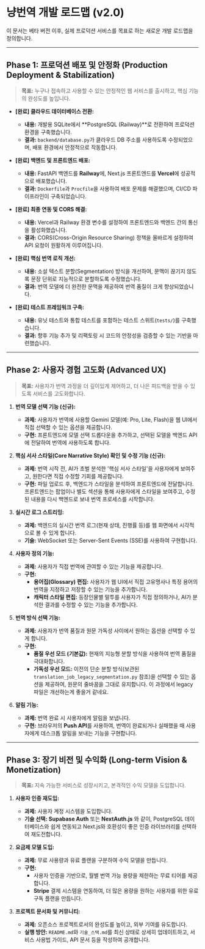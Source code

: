# 냥번역 개발 로드맵 (v2.0)

이 문서는 베타 버전 이후, 실제 프로덕션 서비스를 목표로 하는 새로운 개발 로드맵을 정의합니다.

---

## **Phase 1: 프로덕션 배포 및 안정화 (Production Deployment & Stabilization)**

> **목표:** 누구나 접속하고 사용할 수 있는 안정적인 웹 서비스를 출시하고, 핵심 기능의 완성도를 높입니다.

-   **[완료] 클라우드 데이터베이스 전환:**
    -   **내용:** 개발용 SQLite에서 **PostgreSQL (Railway)**로 전환하여 프로덕션 환경을 구축했습니다.
    -   **결과:** `backend/database.py`가 클라우드 DB 주소를 사용하도록 수정되었으며, 배포 환경에서 안정적으로 작동합니다.

-   **[완료] 백엔드 및 프론트엔드 배포:**
    -   **내용:** FastAPI 백엔드를 **Railway**에, Next.js 프론트엔드를 **Vercel**에 성공적으로 배포했습니다.
    -   **결과:** `Dockerfile`과 `Procfile`을 사용하여 배포 문제를 해결했으며, CI/CD 파이프라인이 구축되었습니다.

-   **[완료] 최종 연동 및 CORS 해결:**
    -   **내용:** Vercel과 Railway 환경 변수를 설정하여 프론트엔드와 백엔드 간의 통신을 활성화했습니다.
    -   **결과:** CORS(Cross-Origin Resource Sharing) 정책을 올바르게 설정하여 API 요청이 원활하게 이루어집니다.

-   **[완료] 핵심 번역 로직 개선:**
    -   **내용:** 소설 텍스트 분할(Segmentation) 방식을 개선하여, 문맥이 끊기지 않도록 문장 단위로 지능적으로 분할하도록 수정했습니다.
    -   **결과:** 번역 모델에 더 완전한 문맥을 제공하여 번역 품질이 크게 향상되었습니다.

-   **[완료] 테스트 프레임워크 구축:**
    -   **내용:** 유닛 테스트와 통합 테스트를 포함하는 테스트 스위트(`tests/`)를 구축했습니다.
    -   **결과:** 향후 기능 추가 및 리팩토링 시 코드의 안정성을 검증할 수 있는 기반을 마련했습니다.

---

## **Phase 2: 사용자 경험 고도화 (Advanced UX)**

> **목표:** 사용자가 번역 과정을 더 깊이있게 제어하고, 더 나은 피드백을 받을 수 있도록 서비스를 고도화합니다.

1.  **번역 모델 선택 기능 (신규):**
    -   **과제:** 사용자가 번역에 사용할 Gemini 모델(예: Pro, Lite, Flash)을 웹 UI에서 직접 선택할 수 있는 옵션을 제공합니다.
    -   **구현:** 프론트엔드에 모델 선택 드롭다운을 추가하고, 선택된 모델을 백엔드 API에 전달하여 번역에 사용하도록 합니다.

2.  **핵심 서사 스타일(Core Narrative Style) 확인 및 수정 기능 (신규):**
    -   **과제:** 번역 시작 전, AI가 초벌 분석한 '핵심 서사 스타일'을 사용자에게 보여주고, 원한다면 직접 수정할 기회를 제공합니다.
    -   **구현:** 파일 업로드 후, 백엔드가 스타일을 분석하여 프론트엔드에 전달합니다. 프론트엔드는 팝업이나 별도 섹션을 통해 사용자에게 스타일을 보여주고, 수정된 내용을 다시 백엔드로 보내 번역 프로세스를 시작합니다.

3.  **실시간 로그 스트리밍:**
    -   **과제:** 백엔드의 실시간 번역 로그(현재 상태, 진행률 등)를 웹 화면에서 시각적으로 볼 수 있게 합니다.
    -   **기술:** WebSocket 또는 Server-Sent Events (SSE)를 사용하여 구현합니다.

4.  **사용자 정의 기능:**
    -   **과제:** 사용자가 직접 번역에 관여할 수 있는 기능을 제공합니다.
    -   **구현:**
        -   **용어집(Glossary) 편집:** 사용자가 웹 UI에서 직접 고유명사나 특정 용어의 번역을 지정하고 저장할 수 있는 기능을 추가합니다.
        -   **캐릭터 스타일 편집:** 등장인물별 말투를 사용자가 직접 정의하거나, AI가 분석한 결과를 수정할 수 있는 기능을 추가합니다.

5.  **번역 방식 선택 기능:**
    -   **과제:** 사용자가 번역 품질과 원문 가독성 사이에서 원하는 옵션을 선택할 수 있게 합니다.
    -   **구현:**
        -   **품질 우선 모드 (기본값):** 현재의 지능형 분할 방식을 사용하여 번역 품질을 극대화합니다.
        -   **가독성 우선 모드:** 이전의 단순 분할 방식(보관된 `translation_job_legacy_segmentation.py` 참조)을 선택할 수 있는 옵션을 제공하여, 원문의 줄바꿈을 그대로 유지합니다. 이 과정에서 legacy 파일은 개선하는게 좋을거 같네요.

6.  **알림 기능:**
    -   **과제:** 번역 완료 시 사용자에게 알림을 보냅니다.
    -   **구현:** 브라우저의 **Push API**를 사용하여, 번역이 완료되거나 실패했을 때 사용자에게 데스크톱 알림을 보내는 기능을 구현합니다.

---

## **Phase 3: 장기 비전 및 수익화 (Long-term Vision & Monetization)**

> **목표:** 지속 가능한 서비스로 성장시키고, 본격적인 수익 모델을 도입합니다.

1.  **사용자 인증 재도입:**
    -   **과제:** 사용자 계정 시스템을 도입합니다.
    -   **기술 선택:** **Supabase Auth** 또는 **NextAuth.js** 와 같이, PostgreSQL 데이터베이스와 쉽게 연동되고 Next.js와 호환성이 좋은 인증 라이브러리를 선택하여 재도전합니다.

2.  **요금제 모델 도입:**
    -   **과제:** 무료 사용량과 유료 플랜을 구분하여 수익 모델을 만듭니다.
    -   **구현:**
        -   사용자 인증을 기반으로, 월별 번역 가능 용량을 제한하는 무료 티어를 제공합니다.
        -   **Stripe** 결제 시스템을 연동하여, 더 많은 용량을 원하는 사용자를 위한 유료 구독 플랜을 만듭니다.

3.  **프로젝트 문서화 및 커뮤니티:**
    -   **과제:** 오픈소스 프로젝트로서의 완성도를 높이고, 외부 기여를 유도합니다.
    -   **실행 방안:** `README.md`와 `기술_스택.md`를 최신 상태로 상세히 업데이트하고, 서비스 사용법 가이드, API 문서 등을 작성하여 공개합니다.
